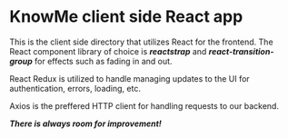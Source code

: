 # KnowMe client side React app

This is the client side directory that utilizes React for the frontend. The React component library of choice is ___reactstrap___ and ___react-transition-group___ for effects such as fading in and out.

React Redux is utilized to handle managing updates to the UI for authentication, errors, loading, etc.

Axios is the preffered HTTP client for handling requests to our backend.

___There is always room for improvement!___